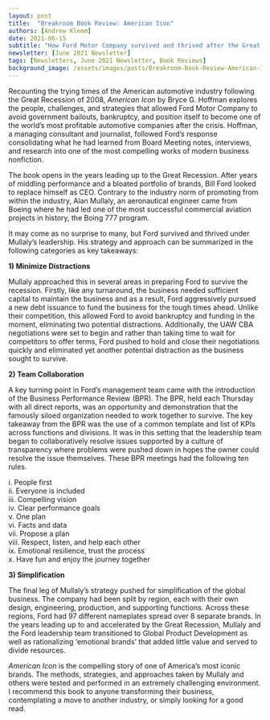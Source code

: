 ```yaml
---
layout: post
title:  "Breakroom Book Review: American Icon"
authors: [Andrew Klemm]
date: 2021-06-15
subtitle: "How Ford Motor Company survived and thrived after the Great Recession."
newsletter: [June 2021 Newsletter]
tags: [Newsletters, June 2021 Newsletter, Book Reviews]
background_image: /assets/images/posts/Breakroom-Book-Review-American-Icon.jpg
---
```


Recounting the trying times of the American automotive industry following the Great Recession of 2008, <i>American Icon</i> by Bryce G. Hoffman explores the people, challenges, and strategies that allowed Ford Motor Company to avoid government bailouts, bankruptcy, and position itself to become one of the world’s most profitable automotive companies after the crisis. Hoffman, a managing consultant and journalist, followed Ford’s response consolidating what he had learned from Board Meeting notes, interviews, and research into one of the most compelling works of modern business nonfiction.

The book opens in the years leading up to the Great Recession. After years of middling performance and a bloated portfolio of brands, Bill Ford looked to replace himself as CEO. Contrary to the industry norm of promoting from within the industry, Alan Mullaly, an aeronautical engineer came from Boeing where he had led one of the most successful commercial aviation projects in history, the Boing 777 program.

It may come as no surprise to many, but Ford survived and thrived under Mullaly’s leadership. His strategy and approach can be summarized in the following categories as key takeaways:

<b>1)	Minimize Distractions</b>

Mullaly approached this in several areas in preparing Ford to survive the recession. Firstly, like any turnaround, the business needed sufficient capital to maintain the business and as a result, Ford aggressively pursued a new debt issuance to fund the business for the tough times ahead. Unlike their competition, this allowed Ford to avoid bankruptcy and funding in the moment, eliminating two potential distractions. Additionally, the UAW CBA negotiations were set to begin and rather than taking time to wait for competitors to offer terms, Ford pushed to hold and close their negotiations quickly and eliminated yet another potential distraction as the business sought to survive.

<b>2)	Team Collaboration</b>

A key turning point in Ford’s management team came with the introduction of the Business Performance Review (BPR). The BPR, held each Thursday with all direct reports, was an opportunity and demonstration that the famously siloed organization needed to work together to survive. The key takeaway from the BPR was the use of a common template and list of KPIs across functions and divisions. It was in this setting that the leadership team began to collaboratively resolve issues supported by a culture of transparency where problems were pushed down in hopes the owner could resolve the issue themselves. These BPR meetings had the following ten rules.

i.	People first <br>
ii.	Everyone is included <br>
iii.	Compelling vision <br>
iv.	Clear performance goals <br>
v.	One plan <br>
vi.	Facts and data <br>
vii.	Propose a plan <br>
viii.	Respect, listen, and help each other <br>
ix.	Emotional resilience, trust the process <br>
x.	Have fun and enjoy the journey together <br>

<b>3)	Simplification</b>

The final leg of Mullaly’s strategy pushed for simplification of the global business. The company had been split by region, each with their own design, engineering, production, and supporting functions. Across these regions, Ford had 97 different nameplates spread over 8 separate brands. In the years leading up to and accelerated by the Great Recession, Mullaly and the Ford leadership team transitioned to Global Product Development as well as rationalizing ‘emotional brands’ that added little value and served to divide resources.

<i>American Icon</i> is the compelling story of one of America’s most iconic brands. The methods, strategies, and approaches taken by Mullaly and others were tested and performed in an extremely challenging environment. I recommend this book to anyone transforming their business, contemplating a move to another industry, or simply looking for a good read.
